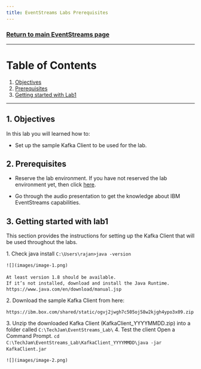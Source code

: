 ```yaml
---
title: EventStreams Labs Prerequisites
---
```


### [Return to main EventStreams page](../event-streams)

---

# Table of Contents
1. [Objectives](#objectives)
2. [Prerequisites](#prerequisites)
3. [Getting started with Lab1](#deploy)

---

## 1. Objectives <a name="objectives"></a>

In this lab you will learned how to:

-   Set up the sample Kafka Client to be used for the lab.


## 2. Prerequisites <a name="prerequisites"></a>

- Reserve the lab environment. If you have not reserved the lab environment yet, then click [here](https://abc.com). 

- Go through the audio presentation to get the knowledge about IBM EventStreams capabilities. 


## 3. Getting started with lab1 <a name="deploy"></a>

This section provides the instructions for setting up the Kafka Client that will be used throughout the labs.

1\.	Check java install
    `C:\Users\rajan>java -version`

    ![](images/image-1.png)

    At least version 1.8 should be available.
    If it’s not installed, download and install the Java Runtime. https://www.java.com/en/download/manual.jsp

2\.	Download the sample Kafka Client from here:  

    https://ibm.box.com/shared/static/ogvj2jwgh7c505oj58w2kjgh4ypo3x09.zip 
     
3\.	Unzip the downloaded Kafka Client (KafkaClient_YYYYMMDD.zip) into a folder called 
    `C:\TechJam\EventStreams_Lab\`
4\.	Test the client
    Open a Command Prompt.
    `cd C:\TechJam\EventStreams_Lab\KafkaClient_YYYYMMDD\java -jar KafkaClient.jar`

    ![](images/image-2.png)


